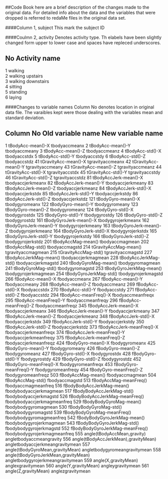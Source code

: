 ##Code Book
here are a brief description of the changes made to the original data. For detailed info about the data and the variables that were dropped is referred to redaMe files in the original data set.

####Column 1, subject
This mark the subject ID

####Coulmn 2, activity
Denotes activity type. Th elabels have been slightly changed form upper to lower case and spaces have repleced underscores.

No   Activity name  
------------------  
1   walking  
2   walking upstairs  
3   walking downstairs  
4   sitting  
5   standing  
6   laying  

####Changes to variable names
Column No denotes location in original data file.
The varaibles kept were those dealing with the variables mean and standard deviation.

Column No   Old variable name   New variable name
-------------------------------------------
1   tBodyAcc-mean()-X   tbodyaccmeanx
2   tBodyAcc-mean()-Y   tbodyaccmeany
3   tBodyAcc-mean()-Z   tbodyaccmeanz
4   tBodyAcc-std()-X   tbodyaccstdx
5   tBodyAcc-std()-Y   tbodyaccstdy
6   tBodyAcc-std()-Z   tbodyaccstdz
41   tGravityAcc-mean()-X   tgravityaccmeanx
42   tGravityAcc-mean()-Y   tgravityaccmeany
43   tGravityAcc-mean()-Z   tgravityaccmeanz
44   tGravityAcc-std()-X   tgravityaccstdx
45   tGravityAcc-std()-Y   tgravityaccstdy
46   tGravityAcc-std()-Z   tgravityaccstdz
81   tBodyAccJerk-mean()-X   tbodyaccjerkmeanx
82   tBodyAccJerk-mean()-Y   tbodyaccjerkmeany
83   tBodyAccJerk-mean()-Z   tbodyaccjerkmeanz
84   tBodyAccJerk-std()-X   tbodyaccjerkstdx
85   tBodyAccJerk-std()-Y   tbodyaccjerkstdy
86   tBodyAccJerk-std()-Z   tbodyaccjerkstdz
121   tBodyGyro-mean()-X   tbodygyromeanx
122   tBodyGyro-mean()-Y   tbodygyromeany
123   tBodyGyro-mean()-Z   tbodygyromeanz
124   tBodyGyro-std()-X   tbodygyrostdx
125   tBodyGyro-std()-Y   tbodygyrostdy
126   tBodyGyro-std()-Z   tbodygyrostdz
161   tBodyGyroJerk-mean()-X   tbodygyrojerkmeanx
162   tBodyGyroJerk-mean()-Y   tbodygyrojerkmeany
163   tBodyGyroJerk-mean()-Z   tbodygyrojerkmeanz
164   tBodyGyroJerk-std()-X   tbodygyrojerkstdx
165   tBodyGyroJerk-std()-Y   tbodygyrojerkstdy
166   tBodyGyroJerk-std()-Z   tbodygyrojerkstdz
201   tBodyAccMag-mean()   tbodyaccmagmean
202   tBodyAccMag-std()   tbodyaccmagstd
214   tGravityAccMag-mean()   tgravityaccmagmean
215   tGravityAccMag-std()   tgravityaccmagstd
227   tBodyAccJerkMag-mean()   tbodyaccjerkmagmean
228   tBodyAccJerkMag-std()   tbodyaccjerkmagstd
240   tBodyGyroMag-mean()   tbodygyromagmean
241   tBodyGyroMag-std()   tbodygyromagstd
253   tBodyGyroJerkMag-mean()   tbodygyrojerkmagmean
254   tBodyGyroJerkMag-std()   tbodygyrojerkmagstd
266   fBodyAcc-mean()-X   fbodyaccmeanx
267   fBodyAcc-mean()-Y   fbodyaccmeany
268   fBodyAcc-mean()-Z   fbodyaccmeanz
269   fBodyAcc-std()-X   fbodyaccstdx
270   fBodyAcc-std()-Y   fbodyaccstdy
271   fBodyAcc-std()-Z   fbodyaccstdz
294   fBodyAcc-meanFreq()-X   fbodyaccmeanfreqx
295   fBodyAcc-meanFreq()-Y   fbodyaccmeanfreqy
296   fBodyAcc-meanFreq()-Z   fbodyaccmeanfreqz
345   fBodyAccJerk-mean()-X   fbodyaccjerkmeanx
346   fBodyAccJerk-mean()-Y   fbodyaccjerkmeany
347   fBodyAccJerk-mean()-Z   fbodyaccjerkmeanz
348   fBodyAccJerk-std()-X   fbodyaccjerkstdx
349   fBodyAccJerk-std()-Y   fbodyaccjerkstdy
350   fBodyAccJerk-std()-Z   fbodyaccjerkstdz
373   fBodyAccJerk-meanFreq()-X   fbodyaccjerkmeanfreqx
374   fBodyAccJerk-meanFreq()-Y   fbodyaccjerkmeanfreqy
375   fBodyAccJerk-meanFreq()-Z   fbodyaccjerkmeanfreqz
424   fBodyGyro-mean()-X   fbodygyromeanx
425   fBodyGyro-mean()-Y   fbodygyromeany
426   fBodyGyro-mean()-Z   fbodygyromeanz
427   fBodyGyro-std()-X   fbodygyrostdx
428   fBodyGyro-std()-Y   fbodygyrostdy
429   fBodyGyro-std()-Z   fbodygyrostdz
452   fBodyGyro-meanFreq()-X   fbodygyromeanfreqx
453   fBodyGyro-meanFreq()-Y   fbodygyromeanfreqy
454   fBodyGyro-meanFreq()-Z   fbodygyromeanfreqz
503   fBodyAccMag-mean()   fbodyaccmagmean
504   fBodyAccMag-std()   fbodyaccmagstd
513   fBodyAccMag-meanFreq()   fbodyaccmagmeanfreq
516   fBodyBodyAccJerkMag-mean()   fbodybodyaccjerkmagmean
517   fBodyBodyAccJerkMag-std()   fbodybodyaccjerkmagstd
526   fBodyBodyAccJerkMag-meanFreq()   fbodybodyaccjerkmagmeanfreq
529   fBodyBodyGyroMag-mean()   fbodybodygyromagmean
530   fBodyBodyGyroMag-std()   fbodybodygyromagstd
539   fBodyBodyGyroMag-meanFreq()   fbodybodygyromagmeanfreq
542   fBodyBodyGyroJerkMag-mean()   fbodybodygyrojerkmagmean
543   fBodyBodyGyroJerkMag-std()   fbodybodygyrojerkmagstd
552   fBodyBodyGyroJerkMag-meanFreq()   fbodybodygyrojerkmagmeanfreq
555   angle(tBodyAccMean,gravity)   angletbodyaccmeangravity
556   angle(tBodyAccJerkMean),gravityMean)   angletbodyaccjerkmeangravitymean
557   angle(tBodyGyroMean,gravityMean)   angletbodygyromeangravitymean
558   angle(tBodyGyroJerkMean,gravityMean)   angletbodygyrojerkmeangravitymean
559   angle(X,gravityMean)   anglexgravitymean
560   angle(Y,gravityMean)   angleygravitymean
561   angle(Z,gravityMean)   anglezgravitymean